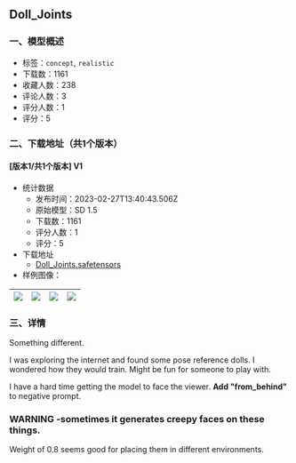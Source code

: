 ## Doll_Joints
### 一、模型概述

- 标签：`concept`, `realistic`
- 下载数：1161
- 收藏人数：238
- 评论人数：3
- 评分人数：1
- 评分：5

### 二、下载地址（共1个版本）

#### [版本1/共1个版本] V1

- 统计数据
  - 发布时间：2023-02-27T13:40:43.506Z
  - 原始模型：SD 1.5
  - 下载数：1161
  - 评分人数：1
  - 评分：5
- 下载地址
  - [Doll_Joints.safetensors](https://civitai.com/api/download/models/14422)
- 样例图像：

| <img src="https://image.civitai.com/xG1nkqKTMzGDvpLrqFT7WA/ffe6ecee-029e-4fe5-08f2-e6fb7efe6100/width=450/140696.jpeg" /> | <img src="https://image.civitai.com/xG1nkqKTMzGDvpLrqFT7WA/f6b9a5e8-f61b-4a06-97dc-0a3b6a087a00/width=450/140688.jpeg" /> | <img src="https://image.civitai.com/xG1nkqKTMzGDvpLrqFT7WA/45be21b0-d7c2-4893-1117-25d24b2f1800/width=450/141732.jpeg" /> | <img src="https://image.civitai.com/xG1nkqKTMzGDvpLrqFT7WA/e4f6be44-951f-4331-1bb8-c376c4d75100/width=450/140698.jpeg" /> |
| ---- | ---- | ---- | ---- |


### 三、详情
<p>Something different.</p><p>I was exploring the internet and found some pose reference dolls. I wondered how they would train. Might be fun for someone to play with.</p><p>I have a hard time getting the model to face the viewer. <strong>Add  "from_behind"</strong> to negative prompt.</p><p></p><h3>WARNING -sometimes it generates creepy faces on these things.</h3><p></p><p>Weight of 0.8 seems good for placing them in different environments.</p>